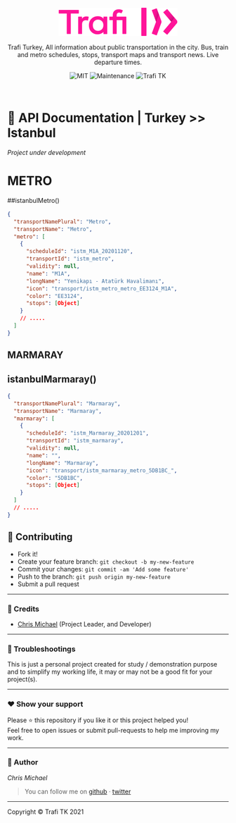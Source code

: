  <p align="center">
  <img src="./assets/img/logo.svg" alt="Trafi TK" />
</p>

<p align="center">
  Trafi Turkey, All information about public transportation in the city. Bus, train and metro schedules, stops, transport maps and transport news. Live departure times.
</p>

<p align="center">
  <img alt="MIT" src="https://img.shields.io/badge/License-MIT-blue.svg"/>
  <img alt="Maintenance" src="https://img.shields.io/badge/Maintained%3F-yes-blue.svg"/>
  <img alt="Trafi TK" src="https://img.shields.io/badge/trafi-tk-blue"/>

</p>       
         
<br/>

# 📖 API Documentation | Turkey >> Istanbul

_Project under development_

# METRO

##istanbulMetro()

```json
{
  "transportNamePlural": "Metro",
  "transportName": "Metro",
  "metro": [
    {
      "scheduleId": "istm_M1A_20201120",
      "transportId": "istm_metro",
      "validity": null,
      "name": "M1A",
      "longName": "Yenikapı - Atatürk Havalimanı",
      "icon": "transport/istm_metro_metro_EE3124_M1A",
      "color": "EE3124",
      "stops": [Object]
    }
    // .....
  ]
}
```

## MARMARAY

## istanbulMarmaray()

```json
{
  "transportNamePlural": "Marmaray",
  "transportName": "Marmaray",
  "marmaray": [
    {
      "scheduleId": "istm_Marmaray_20201201",
      "transportId": "istm_marmaray",
      "validity": null,
      "name": "",
      "longName": "Marmaray",
      "icon": "transport/istm_marmaray_metro_5DB1BC_",
      "color": "5DB1BC",
      "stops": [Object]
    }
  ]
  // .....
}
```

## **:handshake: Contributing**

- Fork it!
- Create your feature branch: `git checkout -b my-new-feature`
- Commit your changes: `git commit -am 'Add some feature'`
- Push to the branch: `git push origin my-new-feature`
- Submit a pull request

---

### **:busts_in_silhouette: Credits**

- [Chris Michael](https://github.com/ChrisMichaelPerezSantiago) (Project Leader, and Developer)

---

### **:anger: Troubleshootings**

This is just a personal project created for study / demonstration purpose and to simplify my working life, it may or may
not be a good fit for your project(s).

---

### **:heart: Show your support**

Please :star: this repository if you like it or this project helped you!\
Feel free to open issues or submit pull-requests to help me improving my work.

---

### **:robot: Author**

_*Chris Michael*_

> You can follow me on
> [github](https://github.com/ChrisMichaelPerezSantiago)&nbsp;&middot;&nbsp;[twitter](https://twitter.com/Chris5855M)

---

Copyright © Trafi TK 2021
